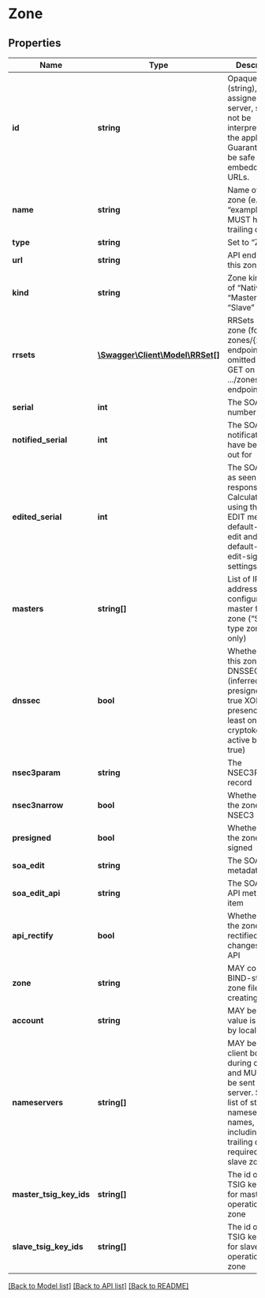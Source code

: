 # Zone

## Properties
Name | Type | Description | Notes
------------ | ------------- | ------------- | -------------
**id** | **string** | Opaque zone id (string), assigned by the server, should not be interpreted by the application. Guaranteed to be safe for embedding in URLs. | [optional] 
**name** | **string** | Name of the zone (e.g. “example.com.”) MUST have a trailing dot | [optional] 
**type** | **string** | Set to “Zone” | [optional] 
**url** | **string** | API endpoint for this zone | [optional] 
**kind** | **string** | Zone kind, one of “Native”, “Master”, “Slave” | [optional] 
**rrsets** | [**\Swagger\Client\Model\RRSet[]**](RRSet.md) | RRSets in this zone (for zones/{zone_id} endpoint only; omitted during GET on the .../zones list endpoint) | [optional] 
**serial** | **int** | The SOA serial number | [optional] 
**notified_serial** | **int** | The SOA serial notifications have been sent out for | [optional] 
**edited_serial** | **int** | The SOA serial as seen in query responses. Calculated using the SOA-EDIT metadata, default-soa-edit and default-soa-edit-signed settings | [optional] 
**masters** | **string[]** | List of IP addresses configured as a master for this zone (“Slave” type zones only) | [optional] 
**dnssec** | **bool** | Whether or not this zone is DNSSEC signed (inferred from presigned being true XOR presence of at least one cryptokey with active being true) | [optional] 
**nsec3param** | **string** | The NSEC3PARAM record | [optional] 
**nsec3narrow** | **bool** | Whether or not the zone uses NSEC3 narrow | [optional] 
**presigned** | **bool** | Whether or not the zone is pre-signed | [optional] 
**soa_edit** | **string** | The SOA-EDIT metadata item | [optional] 
**soa_edit_api** | **string** | The SOA-EDIT-API metadata item | [optional] 
**api_rectify** | **bool** | Whether or not the zone will be rectified on data changes via the API | [optional] 
**zone** | **string** | MAY contain a BIND-style zone file when creating a zone | [optional] 
**account** | **string** | MAY be set. Its value is defined by local policy | [optional] 
**nameservers** | **string[]** | MAY be sent in client bodies during creation, and MUST NOT be sent by the server. Simple list of strings of nameserver names, including the trailing dot. Not required for slave zones. | [optional] 
**master_tsig_key_ids** | **string[]** | The id of the TSIG keys used for master operation in this zone | [optional] 
**slave_tsig_key_ids** | **string[]** | The id of the TSIG keys used for slave operation in this zone | [optional] 

[[Back to Model list]](../README.md#documentation-for-models) [[Back to API list]](../README.md#documentation-for-api-endpoints) [[Back to README]](../README.md)


